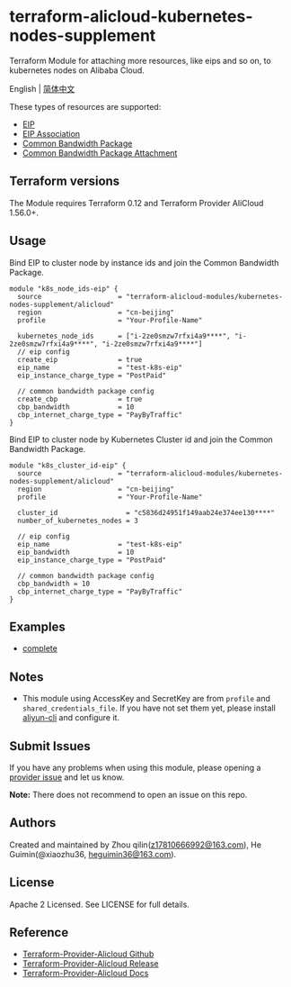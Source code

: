 # terraform-alicloud-kubernetes-nodes-supplement
Terraform Module for attaching more resources, like eips and so on, to kubernetes nodes on Alibaba Cloud.

English | [简体中文](https://github.com/terraform-alicloud-modules/terraform-alicloud-kubernetes-nodes-supplement/blob/master/README-CN.md)

These types of resources are supported:

* [EIP](https://www.terraform.io/docs/providers/alicloud/r/eip.html)
* [EIP Association](https://www.terraform.io/docs/providers/alicloud/r/eip_association.html)
* [Common Bandwidth Package](https://www.terraform.io/docs/providers/alicloud/r/common_bandwidth_package.html)
* [Common Bandwidth Package Attachment](https://www.terraform.io/docs/providers/alicloud/r/common_bandwidth_package_attachment.html)


## Terraform versions

The Module requires Terraform 0.12 and Terraform Provider AliCloud 1.56.0+.

## Usage

Bind EIP to cluster node by instance ids and join the Common Bandwidth Package.
```hcl
module "k8s_node_ids-eip" {
  source                   = "terraform-alicloud-modules/kubernetes-nodes-supplement/alicloud"
  region                   = "cn-beijing"
  profile                  = "Your-Profile-Name"

  kubernetes_node_ids      = ["i-2ze0smzw7rfxi4a9****", "i-2ze0smzw7rfxi4a9****", "i-2ze0smzw7rfxi4a9****"]
  // eip config
  create_eip               = true
  eip_name                 = "test-k8s-eip"
  eip_instance_charge_type = "PostPaid"

  // common bandwidth package config
  create_cbp               = true
  cbp_bandwidth            = 10
  cbp_internet_charge_type = "PayByTraffic"
}
```

Bind EIP to cluster node by Kubernetes Cluster id and join the Common Bandwidth Package.
```hcl
module "k8s_cluster_id-eip" {
  source                   = "terraform-alicloud-modules/kubernetes-nodes-supplement/alicloud"
  region                   = "cn-beijing"
  profile                  = "Your-Profile-Name"

  cluster_id                 = "c5836d24951f149aab24e374ee130****"
  number_of_kubernetes_nodes = 3

  // eip config
  eip_name                 = "test-k8s-eip"
  eip_bandwidth            = 10
  eip_instance_charge_type = "PostPaid"

  // common bandwidth package config
  cbp_bandwidth = 10
  cbp_internet_charge_type = "PayByTraffic"
}
```

## Examples

* [complete](https://github.com/terraform-alicloud-modules/terraform-alicloud-kubernetes-nodes-supplement/tree/master/examples/complete)

## Notes
* This module using AccessKey and SecretKey are from `profile` and `shared_credentials_file`.
If you have not set them yet, please install [aliyun-cli](https://github.com/aliyun/aliyun-cli#installation) and configure it.

Submit Issues
-------------
If you have any problems when using this module, please opening a [provider issue](https://github.com/terraform-providers/terraform-provider-alicloud/issues/new) and let us know.

**Note:** There does not recommend to open an issue on this repo.

Authors
-------
Created and maintained by Zhou qilin(z17810666992@163.com), He Guimin(@xiaozhu36, heguimin36@163.com).

License
----
Apache 2 Licensed. See LICENSE for full details.

Reference
---------
* [Terraform-Provider-Alicloud Github](https://github.com/terraform-providers/terraform-provider-alicloud)
* [Terraform-Provider-Alicloud Release](https://releases.hashicorp.com/terraform-provider-alicloud/)
* [Terraform-Provider-Alicloud Docs](https://www.terraform.io/docs/providers/alicloud/index.html)
